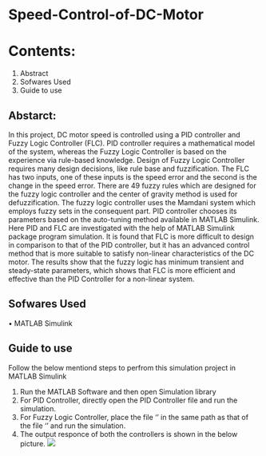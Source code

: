 # Speed-Control-of-DC-Motor

# Contents:
1. Abstract
2. Sofwares Used
2. Guide to use

## Abstarct:
In this project,  DC motor speed is controlled using a PID controller and Fuzzy Logic Controller (FLC). PID  controller requires a  mathematical model of the system, whereas the Fuzzy Logic Controller is based on the experience via rule-based knowledge. Design of Fuzzy Logic Controller requires many design decisions, like rule base and fuzzification. The FLC  has two inputs, one of these inputs is the speed error and the second is the change in the speed error. There are 49 fuzzy rules which are designed for the fuzzy logic controller and the center of gravity method is used for defuzzification.  The fuzzy logic controller uses the Mamdani system which employs fuzzy sets in the consequent part. PID controller chooses its parameters based on the auto-tuning method available in MATLAB Simulink. Here PID and FLC are investigated with the help of MATLAB Simulink package program simulation. It is found that FLC is more difficult to design in comparison to that of the PID controller, but it has an advanced control method that is more suitable to satisfy non-linear characteristics of the DC motor. The results show that the fuzzy logic has minimum transient and steady-state parameters, which shows that FLC is more efficient and effective than the PID Controller for a non-linear system.

## Sofwares Used
•	MATLAB Simulink

## Guide to use
Follow the below mentiond steps to perfrom this simulation project in MATLAB Simulink
1. Run the MATLAB Software and then open Simulation library
2. For PID Controller, directly open the PID Controller file and run the simulation.
3. For Fuzzy Logic Controller, place the file ‘’ in the same path as that of the file ‘’ and run the simulation.
4. The output responce of both the controllers is shown in the below picture.
![](Android%20Application/assets/changes1.JPG)

